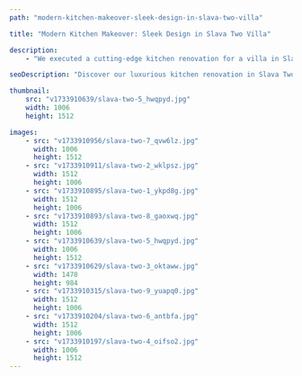 ```yaml
---
path: "modern-kitchen-makeover-sleek-design-in-slava-two-villa"

title: "Modern Kitchen Makeover: Sleek Design in Slava Two Villa"

description:
    - "We executed a cutting-edge kitchen renovation for a villa in Slava Two, focusing on contemporary design elements and modern aesthetics. Our team installed streamlined cabinetry and implemented innovative storage solutions throughout the space. Every detail was carefully selected to create a sleek, minimalist look while maximizing functionality. The kitchen features optimized workflow patterns and efficient organization systems. We delivered a sophisticated, modern space that perfectly balances style and practicality for an enhanced culinary experience."

seoDescription: "Discover our luxurious kitchen renovation in Slava Two Villa featuring modern design, custom cabinetry & smart storage solutions. Transform your kitchen with our expert team's contemporary aesthetics & functional layouts. #KitchenRenovation #ModernDesign"

thumbnail:
    src: "v1733910639/slava-two-5_hwqpyd.jpg"
    width: 1006
    height: 1512

images:
    - src: "v1733910956/slava-two-7_qvw6lz.jpg"
      width: 1006
      height: 1512
    - src: "v1733910911/slava-two-2_wklpsz.jpg"
      width: 1512
      height: 1006
    - src: "v1733910895/slava-two-1_ykpd8g.jpg"
      width: 1512
      height: 1006
    - src: "v1733910893/slava-two-8_gaoxwq.jpg"
      width: 1512
      height: 1006
    - src: "v1733910639/slava-two-5_hwqpyd.jpg"
      width: 1006
      height: 1512
    - src: "v1733910629/slava-two-3_oktaww.jpg"
      width: 1478
      height: 984
    - src: "v1733910315/slava-two-9_yuapq0.jpg"
      width: 1512
      height: 1006
    - src: "v1733910204/slava-two-6_antbfa.jpg"
      width: 1512
      height: 1006
    - src: "v1733910197/slava-two-4_oifso2.jpg"
      width: 1006
      height: 1512
---
```

